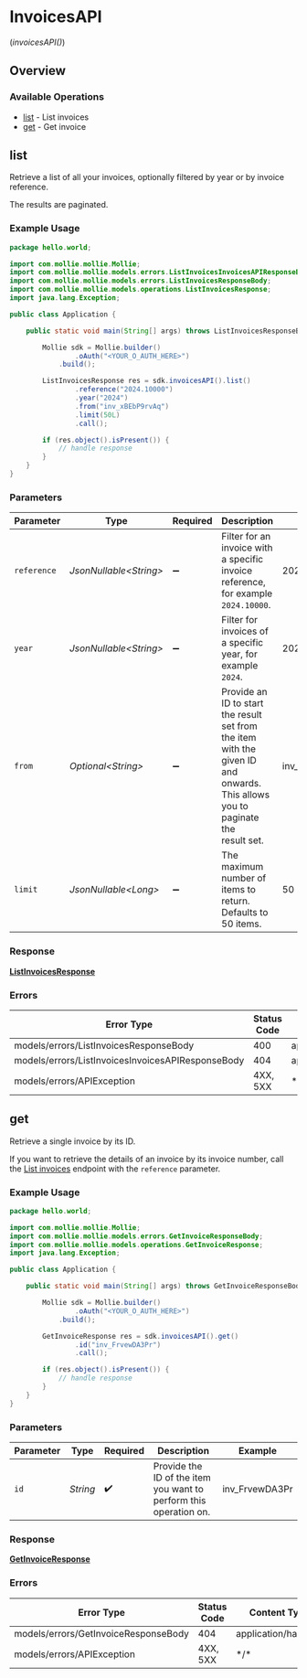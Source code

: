 # InvoicesAPI
(*invoicesAPI()*)

## Overview

### Available Operations

* [list](#list) - List invoices
* [get](#get) - Get invoice

## list

Retrieve a list of all your invoices, optionally filtered by year or by
invoice reference.

The results are paginated.

### Example Usage

```java
package hello.world;

import com.mollie.mollie.Mollie;
import com.mollie.mollie.models.errors.ListInvoicesInvoicesAPIResponseBody;
import com.mollie.mollie.models.errors.ListInvoicesResponseBody;
import com.mollie.mollie.models.operations.ListInvoicesResponse;
import java.lang.Exception;

public class Application {

    public static void main(String[] args) throws ListInvoicesResponseBody, ListInvoicesInvoicesAPIResponseBody, Exception {

        Mollie sdk = Mollie.builder()
                .oAuth("<YOUR_O_AUTH_HERE>")
            .build();

        ListInvoicesResponse res = sdk.invoicesAPI().list()
                .reference("2024.10000")
                .year("2024")
                .from("inv_xBEbP9rvAq")
                .limit(50L)
                .call();

        if (res.object().isPresent()) {
            // handle response
        }
    }
}
```

### Parameters

| Parameter                                                                                                                      | Type                                                                                                                           | Required                                                                                                                       | Description                                                                                                                    | Example                                                                                                                        |
| ------------------------------------------------------------------------------------------------------------------------------ | ------------------------------------------------------------------------------------------------------------------------------ | ------------------------------------------------------------------------------------------------------------------------------ | ------------------------------------------------------------------------------------------------------------------------------ | ------------------------------------------------------------------------------------------------------------------------------ |
| `reference`                                                                                                                    | *JsonNullable\<String>*                                                                                                        | :heavy_minus_sign:                                                                                                             | Filter for an invoice with a specific invoice reference, for example<br/>`2024.10000`.                                         | 2024.10000                                                                                                                     |
| `year`                                                                                                                         | *JsonNullable\<String>*                                                                                                        | :heavy_minus_sign:                                                                                                             | Filter for invoices of a specific year, for example `2024`.                                                                    | 2024                                                                                                                           |
| `from`                                                                                                                         | *Optional\<String>*                                                                                                            | :heavy_minus_sign:                                                                                                             | Provide an ID to start the result set from the item with the given ID and onwards. This allows you to paginate the<br/>result set. | inv_xBEbP9rvAq                                                                                                                 |
| `limit`                                                                                                                        | *JsonNullable\<Long>*                                                                                                          | :heavy_minus_sign:                                                                                                             | The maximum number of items to return. Defaults to 50 items.                                                                   | 50                                                                                                                             |

### Response

**[ListInvoicesResponse](../../models/operations/ListInvoicesResponse.md)**

### Errors

| Error Type                                        | Status Code                                       | Content Type                                      |
| ------------------------------------------------- | ------------------------------------------------- | ------------------------------------------------- |
| models/errors/ListInvoicesResponseBody            | 400                                               | application/hal+json                              |
| models/errors/ListInvoicesInvoicesAPIResponseBody | 404                                               | application/hal+json                              |
| models/errors/APIException                        | 4XX, 5XX                                          | \*/\*                                             |

## get

Retrieve a single invoice by its ID.

If you want to retrieve the details of an invoice by its invoice number,
call the [List invoices](list-invoices) endpoint with the `reference` parameter.

### Example Usage

```java
package hello.world;

import com.mollie.mollie.Mollie;
import com.mollie.mollie.models.errors.GetInvoiceResponseBody;
import com.mollie.mollie.models.operations.GetInvoiceResponse;
import java.lang.Exception;

public class Application {

    public static void main(String[] args) throws GetInvoiceResponseBody, Exception {

        Mollie sdk = Mollie.builder()
                .oAuth("<YOUR_O_AUTH_HERE>")
            .build();

        GetInvoiceResponse res = sdk.invoicesAPI().get()
                .id("inv_FrvewDA3Pr")
                .call();

        if (res.object().isPresent()) {
            // handle response
        }
    }
}
```

### Parameters

| Parameter                                                         | Type                                                              | Required                                                          | Description                                                       | Example                                                           |
| ----------------------------------------------------------------- | ----------------------------------------------------------------- | ----------------------------------------------------------------- | ----------------------------------------------------------------- | ----------------------------------------------------------------- |
| `id`                                                              | *String*                                                          | :heavy_check_mark:                                                | Provide the ID of the item you want to perform this operation on. | inv_FrvewDA3Pr                                                    |

### Response

**[GetInvoiceResponse](../../models/operations/GetInvoiceResponse.md)**

### Errors

| Error Type                           | Status Code                          | Content Type                         |
| ------------------------------------ | ------------------------------------ | ------------------------------------ |
| models/errors/GetInvoiceResponseBody | 404                                  | application/hal+json                 |
| models/errors/APIException           | 4XX, 5XX                             | \*/\*                                |